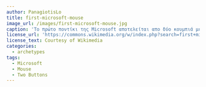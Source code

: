 ```yaml
---
author: PanagiotisLo
title: first-microsoft-mouse
image_url: /images/first-microsoft-mouse.jpg
caption: 'Το πρώτο ποντίκι της Microsoft αποτελείται απο δύο κουμπιά με τα οποία μπορεί να αλληλεπιδράσει ο χρήστης, καθώς επίσης έχει πιο καμπυλομένο σχήμα σε σχέση με τα ποντίκια που έχουν αναπτυχθεί την εποχή εκείνη.'
license_url: 'https://commons.wikimedia.org/w/index.php?search=first+microsoft+mouse&title=Special:Search&go=Go#/media/File:First_MS-Mouse.jpg'
license_text: Courtesy of Wikimedia
categories:
  - archetypes
tags:
  - Microsoft
  - Mouse
  - Two Buttons
---
```


